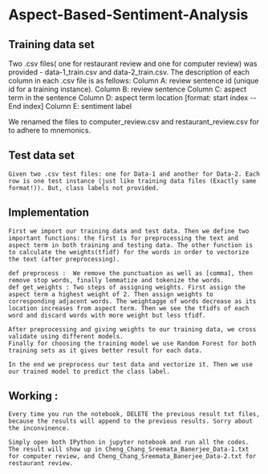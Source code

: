# Aspect-Based-Sentiment-Analysis

## Training data set 
   Two .csv files( one for restaurant review and one for computer review) was provided - data-1_train.csv and data-2_train.csv. 
     The description of each column in each .csv file is as fellows:
     Column A: review sentence id (unique id for a training instance).
     Column B: review sentence
     Column C: aspect term in the sentence
     Column D: aspect term location  [format: start index -- End index]
     Column E: sentiment label
   
   We renamed the files to computer_review.csv and restaurant_review.csv for to adhere to mnemonics.

## Test data set
    Given two .csv test files: one for Data-1 and another for Data-2. Each row is one test instance (just like training data files (Exactly same format!)). But, class labels not provided.

## Implementation
    First we import our training data and test data. Then we define two important functions: the first is for preprocessing the text and aspect term in both training and testing data. The other function is to calculate the weights(tfidf) for the words in order to vectorize the text (after preprocessing). 

    def preprocess :  We remove the punctuation as well as [comma], then remove stop words, finally lemmatize and tokenize the words. 
    def get_weights : Two steps of assigning weights. First assign the aspect term a highest weight of 2. Then assign weights to corresponding adjacent words. The weightagge of words decrease as its location increases from aspect term. Then we see the tfidfs of each word and discard words with more weight but less tfidf. 
    
    After preprocessing and giving weights to our training data, we cross validate using different models. 
    Finally for choosing the training model we use Random Forest for both training sets as it gives better result for each data. 

    In the end we preprocess our test data and vectorize it. Then we use our trained model to predict the class label.

## Working :
    
    Every time you run the notebook, DELETE the previous result txt files, because the results will append to the previous results. Sorry about the inconvinence.

    Simply open both IPython in jupyter notebook and run all the codes.  
    The result will show up in Cheng_Chang_Sreemata_Banerjee_Data-1.txt for computer review, and Cheng_Chang_Sreemata_Banerjee_Data-2.txt for restaurant review.
